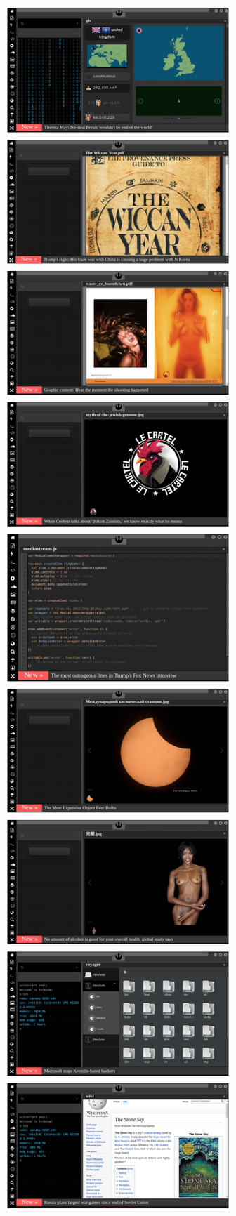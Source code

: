 
![Image](brexit.png)

<!-- 
https://www.uludagsozluk.com/k/ibrahim-b%C3%BCy%C3%BCkak/&w=bg eywallah bro
https://www.uludagsozluk.com/k/trabzon-ve-rizeyi-karadenizden-silmek/ yavaş sil oç
https://eksisozluk.com/galatasarayin-en-iyi-yaptigi-is--6522549?a=popular bkz kalecileri bilader
-->

![Image](wiccanyear.png)

[![Image](hearthemoment.png)](http://www.taschen-transfer.com/media/downloads/teaser_ce_buendchen.pdf)

[![Image](myth-of-the-jewish-genome.png)](https://www.npmjs.com/package/browserless)

![Image](mediasource.png)

![Image](ISS.png)

[![Image](完璧.png)](https://www.ibm.com/developerworks/jp/aix/library/au-errnovariable/index.html)

![Image](voyager.png)

![Image](stone-sky.png)



